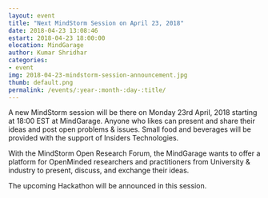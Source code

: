 ```yaml
---
layout: event
title: "Next MindStorm Session on April 23, 2018"
date: 2018-04-23 13:08:46
estart: 2018-04-23 18:00:00
elocation: MindGarage
author: Kumar Shridhar
categories:
- event
img: 2018-04-23-mindstorm-session-announcement.jpg
thumb: default.png
permalink: /events/:year-:month-:day-:title/
---
```


A new MindStorm session will be there on Monday 23rd April, 2018 starting at 18:00 EST at MindGarage. Anyone who likes can present and share their ideas and post open problems & issues. Small food and beverages will be provided with the support of Insiders Technologies.

With the MindStorm Open Research Forum, the MindGarage wants to offer a platform for OpenMinded researchers and practitioners from University & industry to present, discuss, and exchange their ideas.

The upcoming Hackathon will be announced in this session.
